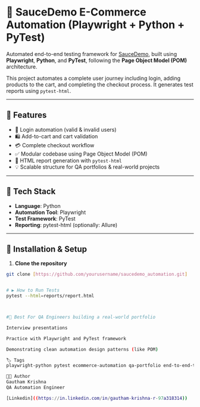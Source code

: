 # 🧪 SauceDemo E-Commerce Automation (Playwright + Python + PyTest)

Automated end-to-end testing framework for [SauceDemo](https://www.saucedemo.com/), built using **Playwright**, **Python**, and **PyTest**, following the **Page Object Model (POM)** architecture.

This project automates a complete user journey including login, adding products to the cart, and completing the checkout process. It generates test reports using `pytest-html`.

---

## 🚀 Features

- 🔐 Login automation (valid & invalid users)
- 🛍️ Add-to-cart and cart validation
- 💳 Complete checkout workflow
- ✅ Modular codebase using Page Object Model (POM)
- 📄 HTML report generation with `pytest-html`
- 💡 Scalable structure for QA portfolios & real-world projects

---
## 🧰 Tech Stack

- **Language**: Python
- **Automation Tool**: Playwright
- **Test Framework**: PyTest
- **Reporting**: pytest-html (optionally: Allure)

---

## 🔧 Installation & Setup

1. **Clone the repository**
```bash
git clone [https://github.com/yourusername/saucedemo_automation.git]


# ▶️ How to Run Tests
pytest --html=reports/report.html



#🧠 Best For QA Engineers building a real-world portfolio

Interview presentations

Practice with Playwright and PyTest framework

Demonstrating clean automation design patterns (like POM)

🏷️ Tags
playwright-python pytest ecommerce-automation qa-portfolio end-to-end-testing POM html-report playwright-e2e

👨‍💻 Author
Gautham Krishna
QA Automation Engineer

[Linkedin]((https://in.linkedin.com/in/gautham-krishna-r-97a318314))
